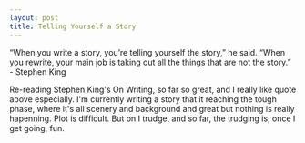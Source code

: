 ```yaml
---
layout: post
title: Telling Yourself a Story
---
```


“When you write a story, you’re telling yourself the story,” he said. “When you rewrite, your main job is taking out all the things that are not the story.” - Stephen King

Re-reading Stephen King's On Writing, so far so great, and I really like quote above especially. I'm currently writing a story that it reaching the tough phase, where it's all scenery and background and great but nothing is really hapenning. Plot is difficult. But on I trudge, and so far, the trudging is, once I get going, fun. 
